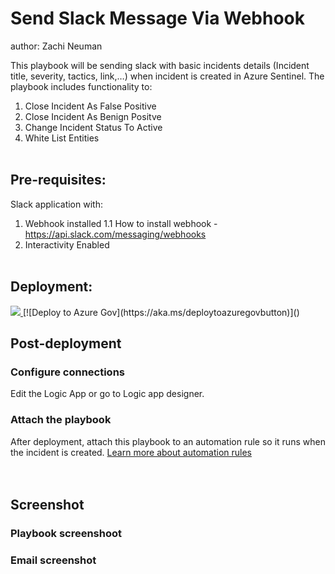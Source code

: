 # Send Slack Message Via Webhook
author: Zachi Neuman

This playbook will be sending slack with basic incidents details (Incident title, severity, tactics, link,…) when incident is created in Azure Sentinel.
The playbook includes functionality to:
1. Close Incident As False Positive
2. Close Incident As Benign Positve
3. Change Incident Status To Active
4. White List Entities
<br/><br/>
## Pre-requisites:
Slack application with: 
1. Webhook installed
1.1 How to install webhook - https://api.slack.com/messaging/webhooks
2. Interactivity Enabled
<br/><br/>
## Deployment:

<a href="https://portal.azure.com/#create/Microsoft.Template/uri/https://raw.githubusercontent.com/Azure/Azure-Sentinel/master/Playbooks/Send-Slack-Message-Webhook/incident-trigger/azuredeploy.json" target="_blank">
    <img src="https://aka.ms/deploytoazurebutton""/>
</a>
[![Deploy to Azure Gov](https://aka.ms/deploytoazuregovbutton)]()

## Post-deployment

### Configure connections
Edit the Logic App or go to Logic app designer.<br/>

### Attach the playbook
After deployment, attach this playbook to an automation rule so it runs when the incident is created.
[Learn more about automation rules](https://docs.microsoft.com/azure/sentinel/automate-incident-handling-with-automation-rules#creating-and-managing-automation-rules)<br/>
<br/><br/>
## Screenshot
### Playbook screenshoot
### Email screenshot
